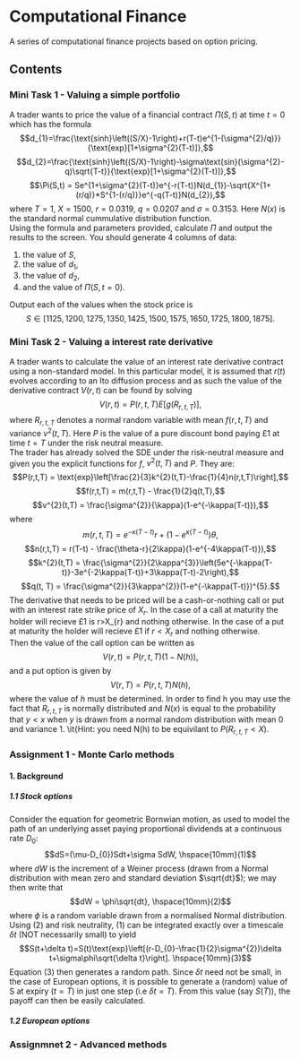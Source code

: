 # Computational Finance

A series of computational finance projects based on option pricing. 

## Contents  

### Mini Task 1 - Valuing a simple portfolio  

A trader wants to price the value of a financial contract $\Pi(S, t)$ at time $t=0$ which has the formula  
$$d_{1}=\frac{\text{sinh}\left((S/X)-1\right)+r(T-t)e^{1-(\sigma^{2}/q)}}{\text{exp}[1+\sigma^{2}(T-t)]},$$
$$d_{2}=\frac{\text{sinh}\left((S/X)-1\right)-\sigma\text{sin}(\sigma^{2}-q)\sqrt{T-t}}{\text{exp}[1+\sigma^{2}(T-t)]},$$
$$\Pi(S,t) = Se^{1+\sigma^{2}(T-t)}e^{-r(T-t)}N(d_{1})-\sqrt{X^{1+(r/q)}*S^{1-(r/q)}}e^{-q(T-t)}N(d_{2}),$$
where $T=1$, $X=1500$, $r=0.0319$, $q=0.0207$ and $\sigma = 0.3153$. Here $N(x)$ is the standard normal cummulative distribution function.  
Using the formula and parameters provided, calculate $\Pi$ and output the results to the screen. You should generate 4 columns of data:
1. the value of $S$,
2. the value of $d_{1}$,
3. the value of $d_{2}$,
4. and the value of $\Pi(S, t=0)$.  

Output each of the values when the stock price is
$$S\in [1125,1200,1275,1350,1425,1500,1575,1650,1725,1800,1875].$$

### Mini Task 2 - Valuing a interest rate derivative  

A trader wants to calculate the value of an interest rate derivative contract using a non-standard model. In this particular model, it is assumed that $r(t)$ evolves according to an Ito diffusion process and as such the value of the derivative contract $V(r, t)$ can be found by solving
$$V(r, t) = P(r,t,T)E[g(R_{r,t,T})],$$
where $R_{r,t,T}$ denotes a normal random variable with mean $f(r,t,T)$ and variance $v^{2}(t,T)$. Here $P$ is the value of a pure discount bond paying £1 at time $t=T$ under the risk neutral measure.  
The trader has already solved the SDE under the risk-neutral measure and given you the explicit functions for $f$, $v^{2}(t,T)$ and $P$. They are: 
$$P(r,t,T) = \text{exp}\left[\frac{2}{3}k^{2}(t,T)-\frac{1}{4}n(r,t,T)\right],$$
$$f(r,t,T) = m(r,t,T) - \frac{1}{2}q(t,T),$$
$$v^{2}(t,T) = \frac{\sigma^{2}}{\kappa}(1-e^{-\kappa(T-t)}),$$
where
$$m(r,t,T) = e^{-\kappa(T-t)}r+(1-e^{\kappa(T-t)})\theta,$$
$$n(r,t,T) = r(T-t) - \frac{\theta-r}{2\kappa}(1-e^{-4\kappa(T-t)}),$$
$$k^{2}(t,T) = \frac{\sigma^{2}}{2\kappa^{3}}\left(5e^{-\kappa(T-t)}-3e^{-2\kappa(T-t)}+3\kappa(T-t)-2\right),$$
$$q(t, T) = \frac{\sigma^{2}}{3\kappa^{2}}(1-e^{-\kappa(T-t)})^{5}.$$
The derivative that needs to be priced will be a cash-or-nothing call or put with an interest rate strike price of $X_{r}$. In the case of a call at maturity the holder will recieve £1 is r>X_{r} and nothing otherwise. In the case of a put at maturity the holder will recieve £1 if $r < X_{r}$ and nothing otherwise.  
Then the value of the call option can be written as 
$$V(r,t) = P(r,t,T)(1-N(h)),$$
and a put option is given by
$$V(r,T)=P(r,t,T)N(h),$$
where the value of $h$ must be determined. In order to find h you may use the fact that $R_{r,t,T}$ is normally distributed and $N(x)$ is equal to the probability that $y < x$ when $y$ is drawn from a normal random distribution with mean 0 and variance 1. \it{Hint: you need N(h) to be equivilant to $P(R_{r,t,T} < X).$

### Assignment 1 - Monte Carlo methods  

#### 1. Background

##### 1.1 Stock options

Consider the equation for geometric Bornwian motion, as used to model the path of an underlying asset paying proportional dividends at a continuous rate $D_{0}$:
$$dS=(\mu-D_{0})Sdt+\sigma SdW, \hspace{10mm}(1)$$
where $dW$ is the increment of a Weiner process (drawn from a Normal distribution with mean zero and standard deviation $\sqrt{dt}$); we may then write that
$$dW = \phi\sqrt{dt}, \hspace{10mm}(2)$$
where $\phi$ is a random variable drawn from a normalised Normal distribution.  
Using (2) and risk neutrality, (1) can be integrated exactly over a timescale $\delta t$ (NOT necessarily small) to yield
$$S(t+\delta t)=S(t)\text{exp}\left[(r-D_{0}-\frac{1}{2}\sigma^{2})\delta t+\sigma\phi\sqrt{\delta t}\right]. \hspace{10mm}(3)$$
Equation (3) then generates a random path. Since $\delta t$ need not be small, in the case of European options, it is possible to generate a (random) value of S at expiry ($t=T$) in just one step (i.e $\delta t = T$). From this value (say $S(T)$), the payoff can then be easily calculated.  

##### 1.2 European options


### Assignmnet 2 - Advanced methods  
